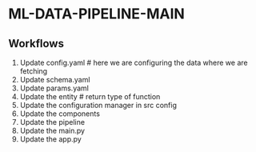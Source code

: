 # ML-DATA-PIPELINE-MAIN


## Workflows

1. Update config.yaml  # here we are configuring the data where we are fetching
2. Update schema.yaml 
3. Update params.yaml
4. Update the entity # return type of function
5. Update the configuration manager in src config   
6. Update the components
7. Update the pipeline 
8. Update the main.py
9. Update the app.py

